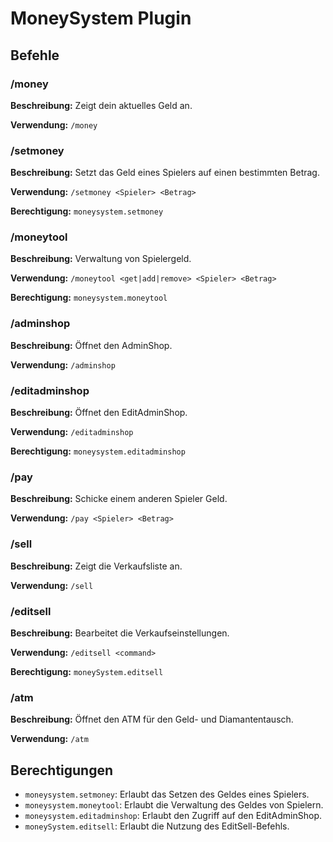 # MoneySystem Plugin

## Befehle

### /money

**Beschreibung:** Zeigt dein aktuelles Geld an.

**Verwendung:** `/money`

### /setmoney

**Beschreibung:** Setzt das Geld eines Spielers auf einen bestimmten Betrag.

**Verwendung:** `/setmoney <Spieler> <Betrag>`

**Berechtigung:** `moneysystem.setmoney`

### /moneytool

**Beschreibung:** Verwaltung von Spielergeld.

**Verwendung:** `/moneytool <get|add|remove> <Spieler> <Betrag>`

**Berechtigung:** `moneysystem.moneytool`

### /adminshop

**Beschreibung:** Öffnet den AdminShop.

**Verwendung:** `/adminshop`

### /editadminshop

**Beschreibung:** Öffnet den EditAdminShop.

**Verwendung:** `/editadminshop`

**Berechtigung:** `moneysystem.editadminshop`

### /pay

**Beschreibung:** Schicke einem anderen Spieler Geld.

**Verwendung:** `/pay <Spieler> <Betrag>`

### /sell

**Beschreibung:** Zeigt die Verkaufsliste an.

**Verwendung:** `/sell`

### /editsell

**Beschreibung:** Bearbeitet die Verkaufseinstellungen.

**Verwendung:** `/editsell <command>`

**Berechtigung:** `moneySystem.editsell`

### /atm

**Beschreibung:** Öffnet den ATM für den Geld- und Diamantentausch.

**Verwendung:** `/atm`

## Berechtigungen

- `moneysystem.setmoney`: Erlaubt das Setzen des Geldes eines Spielers.
- `moneysystem.moneytool`: Erlaubt die Verwaltung des Geldes von Spielern.
- `moneysystem.editadminshop`: Erlaubt den Zugriff auf den EditAdminShop.
- `moneySystem.editsell`: Erlaubt die Nutzung des EditSell-Befehls.
